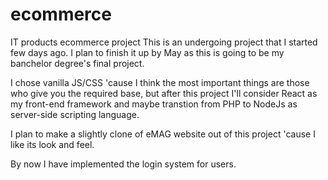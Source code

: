 # ecommerce
IT products ecommerce project
This is an undergoing project that I started few days ago. I plan to finish it up by May as this is going to be my banchelor degree's final project.

I chose vanilla JS/CSS 'cause I think the most important things are those who give you the required base, but after this project I'll consider React as my front-end framework and maybe transtion from PHP to NodeJs as server-side scripting language.

I plan to make a slightly clone of eMAG website out of this project 'cause I like its look and feel.

By now I have implemented the login system for users. 
